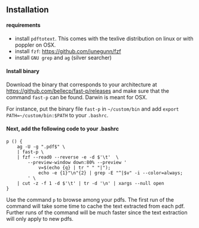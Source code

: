 ## Installation


#### requirements

- install ``pdftotext``. This comes with the texlive distribution on linux or with poppler on OSX.
- install ``fzf``: https://github.com/junegunn/fzf
- install ``GNU grep`` and ``ag`` (silver searcher)

#### Install binary

Download the binary that corresponds to your architecture at https://github.com/bellecp/fast-p/releases
and make sure that the command ``fast-p`` can be found. Darwin is meant for OSX.

For instance, put the binary file ``fast-p`` in ``~/custom/bin`` and add
``export PATH=~/custom/bin:$PATH`` to your ``.bashrc``.

#### Next, add the following code to your .bashrc

```
p () {
    ag -U -g ".pdf$" \
    | fast-p \
    | fzf --read0 --reverse -e -d $'\t'  \
        --preview-window down:80% --preview '
            v=$(echo {q} | tr " " "|"); 
            echo -e {1}"\n"{2} | grep -E "^|$v" -i --color=always;
        ' \
    | cut -z -f 1 -d $'\t' | tr -d '\n' | xargs --null open
}

```


Use the command ``p`` to browse among your pdfs.
The first run of the command will take some time to cache the text extracted from each pdf. Further runs of the command will be much faster since the text extraction will only apply to new pdfs.

